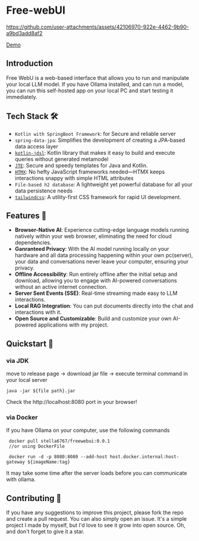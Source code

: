 # Free-webUI


https://github.com/user-attachments/assets/42106970-922e-4462-9b90-a9bd3add8af2

[Demo](https://www.youtube.com/watch?v=3MdtaTALZyU&ab_channel=developerkang)

## Introduction

Free WebU is a web-based interface that allows you to run and manipulate your local LLM model. 
If you have Ollama installed, and can run a model, you can run this self-hosted app on your local PC and start testing it immediately.

## Tech Stack 🛠️

- `Kotlin with SpringBoot Framework`: for Secure and reliable server
- `spring-data-jpa`: Simplifies the development of creating a JPA-based data access layer
- [`kotlin-jdsl`](https://github.com/line/kotlin-jdsl): Kotlin library that makes it easy to build and execute queries without generated metamodel
- [`JTE`](https://github.com/casid/jte): Secure and speedy templates for Java and Kotlin.
- [`HTMX`](https://github.com/bigskysoftware/htmx): No hefty JavaScript frameworks needed—HTMX keeps interactions snappy with simple HTML attributes
- `File-based h2 database`: A lightweight yet powerful database for all your data persistence needs
- [`tailwindcss`](https://github.com/tailwindlabs/tailwindcss): A utility-first CSS framework for rapid UI development.


## Features 🌟

- **Browser-Native AI**: Experience cutting-edge language models running natively within your web browser, eliminating the need for cloud dependencies.
- **Ganranteed Privacy**: With the AI model running locally on your hardware and all data processing happening within your own pc(server), your data and conversations never leave your computer, ensuring your privacy.
- **Offline Accessibility**: Run entirely offline after the initial setup and download, allowing you to engage with AI-powered conversations without an active internet connection.
- **Server Sent Events (SSE)**: Real-time streaming made easy to LLM interactions.
- **Local RAG Integration**: You can put documents directly into the chat and interactions with it. 
- **Open Source and Customizable**: Build and customize your own AI-powered applications with my project.
 


## Quickstart 🏁

### via JDK

move to release page -> download jar file -> execute terminal command in your local server 
```angular2html
java -jar ${file path}.jar
```
Check the http://localhost:8080 port in your browser!


### via Docker

If you have Ollama on your computer, use the following commands

```angular2html
 docker pull stella6767/freewebui:0.0.1
 //or using DockerFile

 docker run -d -p 8080:8080 --add-host host.docker.internal:host-gateway ${imageName:tag}
```
It may take some time after the server loads before you can communicate with ollama.

## Contributing 🤝

If you have any suggestions to improve this project, please fork the repo and create a pull request. 
You can also simply open an issue. It's a simple project I made by myself, but I'd love to see it grow into open source. 
Oh, and don't forget to give it a star.
